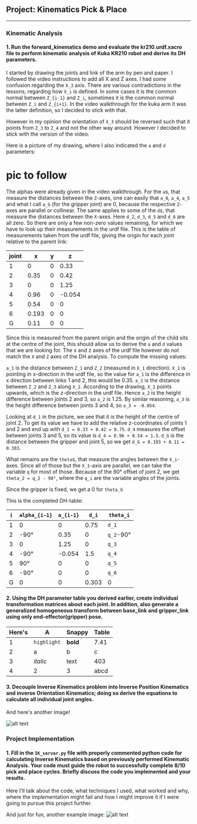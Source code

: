 ## Project: Kinematics Pick & Place

---


[//]: # (Image References)

[image1]: ./misc_images/misc1.png
[image2]: ./misc_images/misc2.png
[image3]: ./misc_images/misc3.png


### Kinematic Analysis
#### 1. Run the forward_kinematics demo and evaluate the kr210.urdf.xacro file to perform kinematic analysis of Kuka KR210 robot and derive its DH parameters.

I started by drawing the joints and link of the arm by pen and paper. I followed the video instructions to add all X and Z axes. I had some confusion regarding the `X_3` axis. There are various contradictions in the lessons, regarding how `X_i` is defined. In some cases it is the common normal between `Z_{i-1}` and `Z_i`, sometimes it is the common normal between `Z_i` and `Z_{i+1}`. In the video walkthrough for the kuka arm it was the latter definition, so I decided to stick with that.

However in my opinion the orientation of `X_3` should be reversed such that it points from `Z_3` to `Z_4` and not the other way around. However I decided to stick with the version of the video.

Here is a picture of my drawing, where I also indicated the `a` and `d` parameters:
# pic to follow

The alphas were already given in the video walkthrough. For the `a`s, that measure the distances between the `Z`-axes, one can easily that `a_0`, `a_4`, `a_5` and what I call `a_G` (for the gripper joint) are 0, because the respective `Z`-axes are parallel or collinear.
The same applies to some of the `d`s, that measure the distances between the `X`-axes. Here `d_2`, `d_3`, `d_5` and `d_6` are all zero. So there are only a few non-zero values remaining, for which we have to look up their measurements in the urdf file. This is the table of measurements taken from the urdf file, giving the origin for each joint relative to the parent link:

joint |  x | y | z
---|---|---|---
1|0|0|0.33
2|0.35|0|0.42
3|0|0|1.25
4|0.96|0|-0.054
5|0.54|0|0
6|0.193|0|0
G|0.11|0|0

Since this is measured from the parent origin and the origin of the child sits at the centre of the joint, this should allow us to derive the `a` and `d` values that we are looking for. The x and z axes of the urdf file however do not match the `X` and `Z` axes of the DH analysis. To compute the missing values:

`a_1` is the distance between `Z_1` and `Z_2` (measured in `X_1` direction). `X_1` is pointing in x-direction in the urdf file, so the value for `a_1` is the difference in x direction between links 1 and 2, this would be 0.35.
`a_2` is the distance between `Z_2` and `Z_3` along `X_2`. According to the drawing, `X_2` points upwards, which is the z-direction in the urdf file. Hence `a_2` is the height difference between joints 2 and 3, so `a_2` is 1.25.
By similar reasoning, `a_3` is the height difference between joints 3 and 4, so `a_3 = -0.054`.

Looking at `d_1` in the picture, we see that it is the height of the centre of joint 2. To get its value we have to add the relative z-coordinates of joints 1 and 2 and end up with `d_1 = 0.33 + 0.42 = 0.75`.
`d_4` measures the offset between joints 3 and 5, so its value is `d_4 = 0.96 + 0.54 = 1.5`.
`d_G` is the distance between the gripper and joint 5, so we get `d_G = 0.193 + 0.11 = 0.303`.

What remains are the `theta`s, that measure the angles between the `X_i`-axes. Since all of those but the `X_1`-axis are parallel, we can take the variable `q` for most of those. Because of the 90° offset of joint 2, we get `theta_2 = q_2 - 90°`, where the `q_i` are the variable angles of the joints.

Since the gripper is fixed, we get a 0 for `theta_G`

This is the completed DH-table:

i | `alpha_{i-1}`|`a_{i-1}`| `d_i`| `theta_i`
---|---|---|---|---
1|0|0|0.75|`d_1`
2|-90°|0.35|0|`q_2`-90°
3|0|1.25|0|`q_3`
4|-90°|-0.054|1.5|`q_4`
5|90°|0|0|`q_5`
6|-90°|0|0|`q_6`
G|0|0|0.303| 0




#### 2. Using the DH parameter table you derived earlier, create individual transformation matrices about each joint. In addition, also generate a generalized homogeneous transform between base_link and gripper_link using only end-effector(gripper) pose.

Here's | A | Snappy | Table
--- | --- | --- | ---
1 | `highlight` | **bold** | 7.41
2 | a | b | c
3 | *italic* | text | 403
4 | 2 | 3 | abcd

#### 3. Decouple Inverse Kinematics problem into Inverse Position Kinematics and inverse Orientation Kinematics; doing so derive the equations to calculate all individual joint angles.

And here's another image!

![alt text][image2]

### Project Implementation

#### 1. Fill in the `IK_server.py` file with properly commented python code for calculating Inverse Kinematics based on previously performed Kinematic Analysis. Your code must guide the robot to successfully complete 8/10 pick and place cycles. Briefly discuss the code you implemented and your results.


Here I'll talk about the code, what techniques I used, what worked and why, where the implementation might fail and how I might improve it if I were going to pursue this project further.  


And just for fun, another example image:
![alt text][image3]
